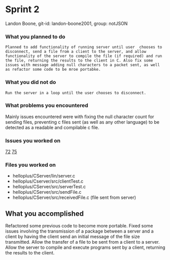 # Sprint 2

Landon Boone, git-id: landon-boone2001, group: notJSON
### What you planned to do

    Planned to add functionality of running server until user  chooses to disconnect, send a file from a client to the server, and allow functionality of the server to compile the file (if required) and run the file, returning the results to the client in C. Also fix some issues with message adding null characters to a packet sent, as well as refactor some code to be mroe portabke.

### What you did not do

    Run the server in a loop until the user chooses to disconnect.


### What problems you encountered

Mainly issues encountered were with fixing the null character count for sending files, preventing c files sent (as well as any other language) to be detected as a readable and compilable c file. 


### Issues you worked on

[72](https://github.com/utk-cs340-fall24/notJSON/issues/72) [75](https://github.com/utk-cs340-fall24/notJSON/issues/75)

### Files you worked on

- helloplus/CServer/lin/server.c
- helloplus/Cserver/src/clientTest.c
- helloplus/CServer/src/serverTest.c
- helloplus/CServer/src/sendFile.c
- helloplus/CServer/src/receivedFile.c (file sent from server)

## What you accomplished

Refactored some previous code to become more portable. Fixed some issues involving the transmission of a package between a server and a client by having the client send an initial message of the file size transmitted. Allow the transfer of a file to be sent from a client to a server. Allow the server to compile and execute programs sent by a client, returning the results to the client.